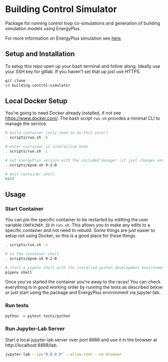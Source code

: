 # Building Control Simulator

Package for running control loop co-simulations and generation of building 
simulation models using EnergyPlus.

For more information on EnergyPlus simulation see [here](https://ecobee.atlassian.net/wiki/spaces/DAT/pages/810615819/EnergyPlus+Building+Simulation+for+Controller+Testing).

## Setup and Installation

To setup this repo open up your bash terminal and follow along. Ideally use
your SSH key for gitlab. If you haven't set that up just use HTTPS.

```bash
git clone
cd building-control-simulator
```

## Local Docker Setup

You're going to need Docker already installed, if not see https://www.docker.com/.
The bash script `run.sh` provides a minimal CLI to manage the service.

```bash
# build container (only need to do this once!)
. scripts/run.sh -b

# enter container in interactive mode
. scripts/run.sh -i

# set EnergyPlus version with the included manager (it just changes env variables and symboli links)
. scripts/epvm.sh 9-2-0

# exit container shell
exit
```

## Usage

### Start Container

You can pin the specific container to be restarted by editting the user variable 
`CONTAINER_ID` in `run.sh`. 
This allows you to make any edits to a specific container and not need to rebuild.
Some things are just easier to setup not using Docker, so this is a good place 
for those things.

```bash
. scripts/run.sh -s

# in the container shell
. scripts/epvm.sh 9-2-0

# start a pipenv shell with the installed python development environment
pipenv shell
```

Once you've started the container you're away to the races! 
You can check everything is in good working order by running the tests as described
below or just start using the package and EnergyPlus environment via jupyter-lab.

### Run tests

```bash
python -m pytest tests/python
```

### Run Jupyter-Lab Server

Start a local jupyter-lab server over port 8888 and use it in the browser at
http://localhost:8888/lab.

```bash
jupyter-lab --ip="0.0.0.0" --allow-root --no-browser
```
